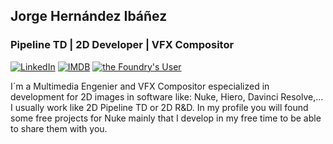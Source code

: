 ## Jorge Hernández Ibáñez

### Pipeline TD | 2D Developer | VFX Compositor

[![LinkedIn](https://img.shields.io/badge/Jorge%20Hernandez-%230A66C2?logo=LinkedIn&link=https%3A%2F%2Fwww.linkedin.com%2Fin%2Fjorgehi-vfx%2F)](https://www.linkedin.com/in/jorgehi-vfx/)
[![IMDB](https://img.shields.io/badge/Jorge%20H.%20Iba%C3%B1ez-%23F5C518?logo=imdb&logoColor=black&link=https%3A%2F%2Fwww.imdb.com%2Fname%2Fnm15708007%2F)](https://www.imdb.com/name/nm15708007/)
[![the Foundry's User](https://img.shields.io/badge/Foundry-Jorge%20H.%20Iba%C3%B1ez-black?logo=Nuke&logoColor=yellow&color=yellow&link=https%3A%2F%2Fcommunity.foundry.com%2Fprofile%2Fjorgehibanez)](https://community.foundry.com/profile/jorgehibanez)

I´m a Multimedia Engenier and VFX Compositor especialized in development for 2D images in software like: Nuke, Hiero, Davinci Resolve,... I usually work like 2D Pipeline TD or 2D R&D. In my profile you will found some free projects for Nuke mainly that I develop in my free time to be able to share them with you.
